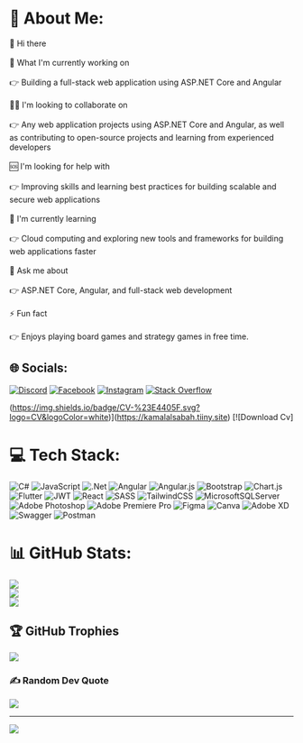 # 💫 About Me:
👋 Hi there<br><br>🚀 What I'm currently working on<br><br>👉 Building a full-stack web application using ASP.NET Core and Angular<br><br>👯‍♂️ I'm looking to collaborate on<br><br>👉 Any web application projects using ASP.NET Core and Angular, as well as contributing to open-source projects and learning from experienced developers<br><br>🆘 I'm looking for help with<br><br>👉 Improving skills and learning best practices for building scalable and secure web applications<br><br>🌱 I'm currently learning<br><br>👉 Cloud computing and exploring new tools and frameworks for building web applications faster<br><br>💬 Ask me about<br><br>👉 ASP.NET Core, Angular, and full-stack web development<br><br>⚡ Fun fact<br><br>👉 Enjoys playing board games and strategy games in free time.


## 🌐 Socials:
[![Discord](https://img.shields.io/badge/Discord-%237289DA.svg?logo=discord&logoColor=white)](https://discord.gg/Kamal#7917) [![Facebook](https://img.shields.io/badge/Facebook-%231877F2.svg?logo=Facebook&logoColor=white)](https://facebook.com/kamal.alsabah.5) [![Instagram](https://img.shields.io/badge/Instagram-%23E4405F.svg?logo=Instagram&logoColor=white)](https://instagram.com/kamal.__.sa) [![Stack Overflow](https://img.shields.io/badge/-Stackoverflow-FE7A16?logo=stack-overflow&logoColor=white)](https://stackoverflow.com/users/20426398) 

(https://img.shields.io/badge/CV-%23E4405F.svg?logo=CV&logoColor=white)](https://kamalalsabah.tiiny.site) [![Download Cv]

# 💻 Tech Stack:
![C#](https://img.shields.io/badge/c%23-%23239120.svg?style=for-the-badge&logo=c-sharp&logoColor=white) ![JavaScript](https://img.shields.io/badge/javascript-%23323330.svg?style=for-the-badge&logo=javascript&logoColor=%23F7DF1E) ![.Net](https://img.shields.io/badge/.NET-5C2D91?style=for-the-badge&logo=.net&logoColor=white) ![Angular](https://img.shields.io/badge/angular-%23DD0031.svg?style=for-the-badge&logo=angular&logoColor=white) ![Angular.js](https://img.shields.io/badge/angular.js-%23E23237.svg?style=for-the-badge&logo=angularjs&logoColor=white) ![Bootstrap](https://img.shields.io/badge/bootstrap-%23563D7C.svg?style=for-the-badge&logo=bootstrap&logoColor=white) ![Chart.js](https://img.shields.io/badge/chart.js-F5788D.svg?style=for-the-badge&logo=chart.js&logoColor=white) ![Flutter](https://img.shields.io/badge/Flutter-%2302569B.svg?style=for-the-badge&logo=Flutter&logoColor=white) ![JWT](https://img.shields.io/badge/JWT-black?style=for-the-badge&logo=JSON%20web%20tokens) ![React](https://img.shields.io/badge/react-%2320232a.svg?style=for-the-badge&logo=react&logoColor=%2361DAFB) ![SASS](https://img.shields.io/badge/SASS-hotpink.svg?style=for-the-badge&logo=SASS&logoColor=white) ![TailwindCSS](https://img.shields.io/badge/tailwindcss-%2338B2AC.svg?style=for-the-badge&logo=tailwind-css&logoColor=white) ![MicrosoftSQLServer](https://img.shields.io/badge/Microsoft%20SQL%20Sever-CC2927?style=for-the-badge&logo=microsoft%20sql%20server&logoColor=white) ![Adobe Photoshop](https://img.shields.io/badge/adobephotoshop-%2331A8FF.svg?style=for-the-badge&logo=adobephotoshop&logoColor=white) ![Adobe Premiere Pro](https://img.shields.io/badge/Adobe%20Premiere%20Pro-9999FF.svg?style=for-the-badge&logo=Adobe%20Premiere%20Pro&logoColor=white) 	![Figma](https://img.shields.io/badge/figma-%23F24E1E.svg?style=for-the-badge&logo=figma&logoColor=white) ![Canva](https://img.shields.io/badge/Canva-%2300C4CC.svg?style=for-the-badge&logo=Canva&logoColor=white) ![Adobe XD](https://img.shields.io/badge/Adobe%20XD-470137?style=for-the-badge&logo=Adobe%20XD&logoColor=#FF61F6) ![Swagger](https://img.shields.io/badge/-Swagger-%23Clojure?style=for-the-badge&logo=swagger&logoColor=white) ![Postman](https://img.shields.io/badge/Postman-FF6C37?style=for-the-badge&logo=postman&logoColor=white)
# 📊 GitHub Stats:
![](https://github-readme-stats.vercel.app/api?username=KamalAlsabah&theme=dark&hide_border=false&include_all_commits=true&count_private=true)<br/>
![](https://github-readme-streak-stats.herokuapp.com/?user=KamalAlsabah&theme=dark&hide_border=false)<br/>
![](https://github-readme-stats.vercel.app/api/top-langs/?username=KamalAlsabah&theme=dark&hide_border=false&include_all_commits=true&count_private=true&layout=compact)

## 🏆 GitHub Trophies
![](https://github-profile-trophy.vercel.app/?username=KamalAlsabah&theme=radical&no-frame=false&no-bg=false&margin-w=4)

### ✍️ Random Dev Quote
![](https://quotes-github-readme.vercel.app/api?type=horizontal&theme=radical)

---
[![](https://visitcount.itsvg.in/api?id=KamalAlsabah&icon=0&color=0)](https://visitcount.itsvg.in)

<!-- Proudly created with GPRM ( https://gprm.itsvg.in ) -->
